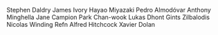 Stephen Daldry
James Ivory
Hayao Miyazaki
Pedro Almodóvar
Anthony Minghella
Jane Campion
Park Chan-wook
Lukas Dhont
Gints Zilbalodis
Nicolas Winding Refn
Alfred Hitchcock
Xavier Dolan